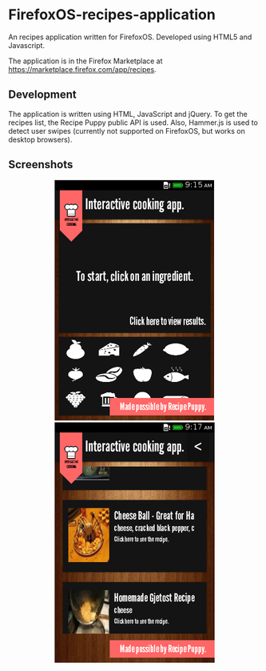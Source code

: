 FirefoxOS-recipes-application
=============================

An recipes application written for FirefoxOS. Developed using HTML5 and Javascript.

The application is in the Firefox Marketplace at https://marketplace.firefox.com/app/recipes.

Development
-----------

The application is written using HTML, JavaScript and jQuery. To get the recipes list, the Recipe Puppy
public API is used. Also, Hammer.js is used to detect user swipes (currently not supported on FirefoxOS,
but works on desktop browsers).

Screenshots
-----------

<div align="center">
<img src="screenshots/screenshot.png" />
<span></span>
<img src="screenshots/screenshot1.png" />
</div>
